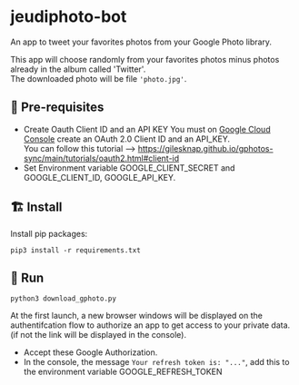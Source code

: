 # jeudiphoto-bot

An app to tweet your favorites photos from your Google Photo library.

This app will choose randomly from your favorites photos minus photos already in the album called 'Twitter'.  
The downloaded photo will be file `'photo.jpg'`.

## 🚥 Pre-requisites
- Create Oauth Client ID and an API KEY
You must on [Google Cloud Console](https://console.cloud.google.com) create an OAuth 2.0 Client ID and an API_KEY.  
You can follow this tutorial --> https://gilesknap.github.io/gphotos-sync/main/tutorials/oauth2.html#client-id
- Set Environment variable GOOGLE_CLIENT_SECRET and GOOGLE_CLIENT_ID, GOOGLE_API_KEY.

## 🏗️ Install
Install pip packages:
```
pip3 install -r requirements.txt
```

## 🚀 Run

```
python3 download_gphoto.py
```

At the first launch, a new browser windows will be displayed on the authentifcation flow to authorize an app to get access to your private data. (if not the link will be displayed in the console).  
- Accept these Google Authorization.
- In the console, the message `Your refresh token is: "..."`, add this to the environment variable GOOGLE_REFRESH_TOKEN

